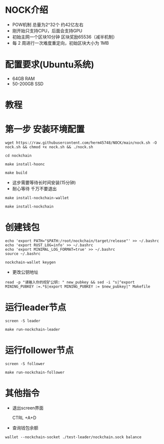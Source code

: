 # NOCK介绍
- POW机制 总量为2^32个 约42亿左右
- 刚开始只支持CPU，后面会支持GPU
- 初始主网一个区块10分钟 区块奖励65536（减半机制）
- 每 2 周进行一次难度重定向，初始区块大小为 1MB

#  配置要求(Ubuntu系统)
- 64GB RAM
- 50-200GB SSD


# 教程
# 第一步 安装环境配置

```
wget https://raw.githubusercontent.com/herm45748/NOCK/main/nock.sh -O nock.sh && chmod +x nock.sh && ./nock.sh

```
```
cd nockchain
```
```
make install-hoonc
```
```
make build
```
- 这步需要等待长时间安装(15分钟)
- 耐心等待 千万不要退出
```
make install-nockchain-wallet
```
```
make install-nockchain
```

# 创建钱包

```
echo 'export PATH="$PATH:/root/nockchain/target/release"' >> ~/.bashrc
echo 'export RUST_LOG=info' >> ~/.bashrc
echo 'export MINIMAL_LOG_FORMAT=true' >> ~/.bashrc
source ~/.bashrc
```

```
nockchain-wallet keygen
```
- 更改公钥地址
```
read -p "请输入你的挖矿公钥: " new_pubkey && sed -i "s|^export MINING_PUBKEY :=.*$|export MINING_PUBKEY := $new_pubkey|" Makefile
```

# 运行leader节点

```
screen -S leader
```
```
make run-nockchain-leader
```
# 运行follower节点
```
screen -S follower
```
```
make run-nockchain-follower
```

# 其他指令
- 退出screen界面

   CTRL +A+D
- 查询钱包余额

```
wallet --nockchain-socket ./test-leader/nockchain.sock balance
```

